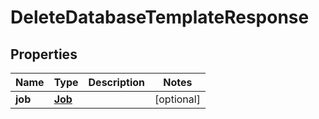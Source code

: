 

# DeleteDatabaseTemplateResponse


## Properties

Name | Type | Description | Notes
------------ | ------------- | ------------- | -------------
**job** | [**Job**](Job.md) |  |  [optional]



